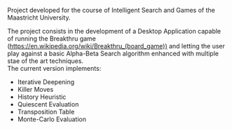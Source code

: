 Project developed for the course of Intelligent Search and Games of the Maastricht University. 

The project consists in the development of a Desktop Application capable of running the Breakthru game (https://en.wikipedia.org/wiki/Breakthru_(board_game)) and letting the user play against a basic Alpha-Beta Search algorithm enhanced with multiple stae of the art techniques.\
The current version implements:
  - Iterative Deepening
  - Killer Moves
  - History Heuristic
  - Quiescent Evaluation
  - Transposition Table
  - Monte-Carlo Evaluation
